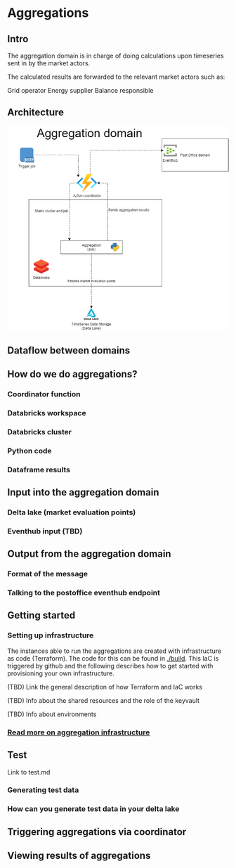 # Aggregations

## Intro

The aggregation domain is in charge of doing calculations upon timeseries sent in by the market actors.

The calculated results are forwarded to the relevant market actors such as:

Grid operator
Energy supplier
Balance responsible

## Architecture

![design](./docs/images/architecture.png)

## Dataflow between domains

## How do we do aggregations?

### Coordinator function

### Databricks workspace

### Databricks cluster

### Python code

### Dataframe results

## Input into the aggregation domain

### Delta lake (market evaluation points)

### Eventhub input (TBD)

## Output from the aggregation domain

### Format of the message

### Talking to the postoffice eventhub endpoint

## Getting started

### Setting up infrastructure

The instances able to run the aggregations are created with infrastructure as code (Terraform). The code for this can be found in
[./build](./build).
This IaC is triggered by github and the following describes how to get started with provisioning your own infrastructure.

(TBD) Link the general description of how Terraform and IaC works

(TBD) Info about the shared resources and the role of the keyvault

(TBD) Info about environments

### [Read more on aggregation infrastructure](./docs/setting-up-infrastructure.md)

## Test

Link to test.md

### Generating test data

### How can you generate test data in your delta lake

## Triggering aggregations via coordinator

## Viewing results of aggregations
